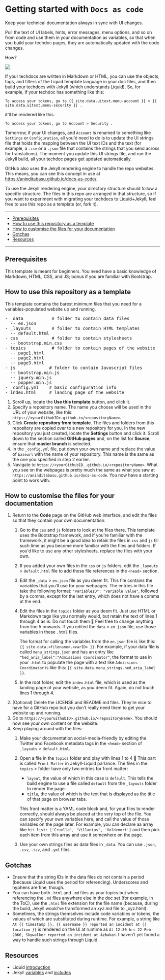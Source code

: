 # Getting started with `Docs as code`

Keep your technical documentation always in sync with UI changes. 

Pull the text of UI labels, hints, error messages, menu options, and so on from code and use them in your documentation as variables, so that when you build your techdoc pages, they are automatically updated with the code changes.

How?

<img src = "../_layouts/docsAScode.png"/>

If your techdocs are written in Markdown or HTML, you can use the objects, tags, and filters of the Liquid template language in your doc files, and then build your techdocs with Jekyll (which understands Liquid). So, for example, if your techdoc has something like this:

`To access your tokens, go to {{ site.data.uitext.menu-account }} > {{ site.data.uitext.menu-security }} .`

it'll be rendered like this:

`To access your tokens, go to Account > Security .`

Tomorrow, if your UI changes, and `Account` is renamed to something like `Settings` or `Configuration`, all you'd need to do is to update the UI strings file that holds the mapping between the UI text IDs and the text (for example, a `.csv` or a `.json` file that contains the strings that you send across for translations). The moment you update this UI strings file, and run the Jekyll build, all your techdoc pages get updated automatically.

GitHub also uses the Jekyll rendering engine to handle the repo websites. This means, you can see this concept in use at https://aninditabasu.github.io/docs-as-code/.

To use the Jekyll rendering engine, your directory structure should follow a specific structure. The files in this repo are arranged in that structure, so if you want to experiment with migrating your techdocs to Liquid+Jekyll, feel free to use this repo as a template (or, fork it).

<hr/>

-  [Prerequisites](#prerequisites)
-  [How to use this repository as a template](#how-to-use-this-repository-as-a-template)
-  [How to customise the files for your documentation](#how-to-customise-the-files-for-your-documentation)
-  [Gotchas](#gotchas)
-  [Resources](#resources)

<hr/>

## Prerequisites

This template is meant for beginners. You need have a basic knowledge of Markdown, HTML, CSS, and JS; bonus if you are familiar with Bootstrap.

## How to use this repository as a template

This template contains the barest minimum files that you need for a variables-populated website up and running.

<pre>
- _data           # folder to contain data files
  -- en.json
- _layouts        # folder to contain HTML templates
  -- default.html
- css             # folder to contain stylesheets
  -- bootstrap.min.css
- topics          # folder to contain pages of the website
  -- page1.html
  -- page2.html
  -- page3.html
- js             # folder to contain Javascript files
  -- bootstrap.min.js
  -- jquery.min.js
  -- popper.min.js
- _config.yml    # basic configuration info
- index.html     # landing page of the website
</pre>

1. Scroll up, locate the **Use this template** button, and click it.
2. Specify a repository name. The name you choose will be used in the URL of your website, like this: `https://<yourGithubID>.github.io/<repositoryName>`.
3.  Click **Create repository from template**. The files and folders from this repository are copied over to a new repository for you.
In the new repository you just created, locate the **Settings** button and click it. Scroll down to the section called **GitHub pages** and, on the list for **Source**, ensure that **master branch** is selected.
4.  In the `_config.yml` file, put down your own name and replace the value of `baseurl` with the name of your repository. This name is the same as the one you specified in step 2 earlier.
5.  Navigate to `https://<yourGithubID_.github.io/<repositoryName>`. What you see on the webpages is pretty much the same as what you saw at `https://aninditabasu.github.io/docs-as-code`. You now have a starting point to work with.

## How to customise the files for your documentation

1. Return to the **Code** page on the GitHub web interface, and edit the files so that they contain your own documentation:
   1.  Go to the `css` and `js` folders to look at the files there. This template uses the Bootstrap framework, and if you're familiar with the framework, it might be a good idea to retain the files in `css` and `js` till such time as you become more familiar with the files and folders. If you'd like to use any other stylesheets, replace the files with your own.
   2.  If you added your own files in the `css` or `js` folders, edit the `_layouts` > `default.html` file to add those file references in the `<head>` section.
   3. Edit the `_data` > `en.json` file as you deem fit. This file contains the variables that you'll use for your webpages. The entries in this file take the following format: `"variableID": "variable value"`, followed by a comma, except for the last entry, which does not have a comma at the end.
   4. Edit the files in the `topics` folder as you deem fit. Just use HTML or Markdown tags like you normally would, but retain the text of lines 1 through 4 as is. Do not touch them 🙂 Feel free to change anything from line 5 onwards. If you edited the `data` > `en.json` file, use those variables in these `.html` files. 
   
      The format for calling the variables from the `en.json` file is like this: `{{ site.data.<filename>.<varID> }}`. For example, if your data file is called `menu_strings.json` and has an entry like `"hed_aria_label":"Admissions Coordinator"`, the format to use in your `.html` to populate the page with a text like `Admissions Coordinator` is like this: `{{ site.data.menu_strings.hed_aria_label }}`.
   5. In the root folder, edit the `index.html` file, which is used as the landing page of your website, as you deem fit. Again, do not touch lines 1 through 4.
2.  (Optional) Delete the LICENSE and README.md files. They're nice to have for a GitHub repo but you don't really need them to get your website up and running.
3.  Go to `https://<yourGithubID>.github.io/<repositoryName>`. You should now see your own content on the website.
4. Keep playing around with the files:
   1. Make your documentation social-media-friendly by editing the Twitter and Facebook metadata tags in the `<head>` section of `_layouts` > `default.html`.
   2. Open a file in the `topics` folder and play with lines 1 to 4 🙂 This part is called `Front Matter` in Jekyll-Liquid parlance. The files in the `topics` > folder have only two entries for front matter:
      - `layout`, the value of which in this case is `default`. This tells the build engine to use a file called `default` from the `_layouts` folder to render the page.
      - `title`, the value of which is the text that is displayed as the title of that page on browser tabs.
     
      This front matter is a YAML code block and, for your files to render correctly, should always be placed at the very top of the file. You can specify your own variables here, and call the value of those variables on the page later. For example, you can declare aa array like `hit_list: ['Cruella', 'Villanius', 'Voldemort']` and then pick each item from this array and use it somewhere on the page.
    3. Use your own strings files as data files in `_data`. You can use `.json`, `.csv`, `.tsv`, and `.yml` files. 

## Gotchas

- Ensure that the string IDs in the data files do not contain a period (because Liquid uses the period for referencing). Underscores and hyphens are fine, though.
- You can have both `.html` and `.md` files as your topics but when referencing the `.md` files anywhere else in the doc set (for example, in the ToC), use the `.html` file extension for the file name (because, during the build, Jekyll would've transformed an _xyz.md_ file to _xyz.html).
- Sometimes, the strings themselves include code variables or tokens, the values of which are substituted during runtime. For example, a string like `At {{ timestamp }}, {{ username }} reported an incident at {{ location }}` is rendered on the UI at runtime as `At 12:30 hrs 22-Feb-2066, Skywalker reported an incident at Azbakan`. I haven't yet found a way to handle such strings through Liquid.

## Resources

-  Liquid [introduction](https://shopify.github.io/liquid/tags/comment/)
-  Jekyll [variables](https://jekyllrb.com/docs/variables/) and [includes](https://jekyllrb.com/docs/includes/)
